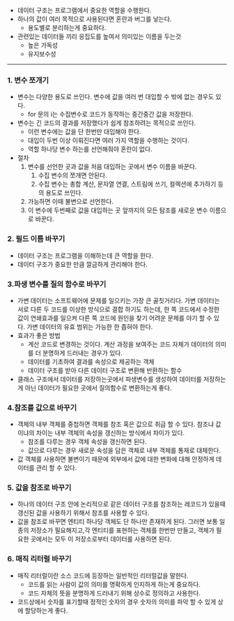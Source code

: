 - 데이터 구조는 프로그램에서 중요한 역할을 수행한다.
- 하나의 값이 여러 목적으로 사용된다면 혼란과 버그를 낳는다.
	- 용도별로 분리하는게 중요하다.
- 관련있는 데이터들 끼리 응집도를 높여서 의미있는 이름을 두는것
	- 높은 가독성
	- 유지보수성
---
### 1. 변수 쪼개기
- 변수는 다양한 용도로 쓰인다. 변수에 값을 여러 번 대입할 수 밖에 없는 경우도 있다.
	- for 문의 i는 수집변수로 코드가 동작하는 중간중간 값을 저장한다.
- 변수는 긴 코드의 결과를 저장했다가 쉽게 참조하려는 목적으로 쓰인다.
	- 이런 변수에는 값을 단 한번만 대입해야 한다.
	- 대입이 두번 이상 이뤄진다면 여러 가지 역할을 수행하는 것이다.
	- 역할 하나당 변수 하는를 선언해줘야 혼란이 없다.
- 절차
	1. 변수를 선언한 곳과 값을 처음 대입하는 곳에서 변수 이름을 바꾼다.
		1. 수집 변수의 쪼개면 안된다. 
		2. 수집 변수는 총합 계산, 문자열 연결, 스트림에 쓰기, 컬렉션에 추가하기 등의 용도로 쓰인다.
	2. 가능하면 이때 불변으로 선언한다.
	3. 이 변수에 두번째로 값을 대입하는 곳 앞까지의 모든 탐조를 새로운 변수 이름으로 바꾼다.
### 2. 필드 이름 바꾸기
- 데이터 구조는 프로그램을 이해하는데 큰 역할을 한다.
- 데이터 구조가 중요한 만큼 깔금하게 관리해야 한다.
### 3.파생 변수를 질의 함수로 바꾸기
- 가변 데이터는 소프트웨어에 문제를 일으키는 가장 큰 골칫거리다. 가변 데이터는 서로 다른 두 코드를 이상한 방식으로 결합 하기도 하는데, 한 쪽 코드에서 수정한 값이 연쇄효과를 일으켜 다른 쪽 코드에 원인을 찾기 어려운 문제를 야기 할 수 있다. 가변 데이터의 유효 범위는 가능한 한 좁혀야 한다.
- 효과가 좋은 방법 
	- 계산 코드로 변경하는 것이다. 계산 과정을 보여주는 코드 자체가 데이터의 의미를 더 분명하게 드러내는 경우가 있다.
	- 데이터를 기초하여 결과를 속성으로 제공하는 객체
	- 데이터 구조를 받아 다른 데이터 구조로 변환해 반환하는 함수
- 클래스 구조에서 데이터를 저장하는곳에서 파생변수를 생성하여 데이터를 저장하는게 아닌 데이터가 필요한 곳에서 질의함수로 변환하는게 좋다.
### 4.참조를 값으로 바꾸기
- 객체의 내부 객체를 중첩하면 객체를 참조 혹은 값으로 취급 할 수 있다. 참조냐 값이냐의 차이는 내부 객체의 속성을 갱신하는 방식에서 차이가 있다.
	- 참조를 다루는 경우 객체 속성을 갱신하면 된다. 
	- 값으로 다루는 경우 새로운 속성을 담은 객체로 내부 객체를 통재로 대체한다.
- 값 객체를 사용하면 불변이기 때문에 외부에서 값에 대한 변화에 대해 안정하게 데이터를 관리 할 수 있다.
### 5. 값을 참조로 바꾸기
- 하나의 데이터 구조 안에 논리적으로 같은 데이터 구조를 참조하는 레코드가 있을때 갱신된 값을 사용하기 위해서 참조를 사용할 수 있다.
- 값을 참조로 바꾸면 엔티티 하나당 객체도 단 하나만 존재하게 된다. 그러면 보통 일종의 저장소가 필요해지고,각 엔티티를 표현하는 객체를 한번만 만들고, 객체가 필요한 곳에서는 모두 이 저장소로부터 데이터를 사용하면 된다. 
### 6. 매직 리터럴 바꾸기
- 매직 리터럴이란 소스 코드에 등장하는 일반적인 리터럴값을 말한다.
	- 코드를 읽는 사람이 값의 의미를 명확하게 인지하게 하는게 중요하다.
	- 코드 자체의 뜻을 분명하게 드러내기 위해 상수로 정의하고 사용한다.
- 코드상에서 숫자를 표기할때 정적인 숫자의 경우 숫자의 의미를 파악 할 수 있게 상에 할당하는게 좋다.





